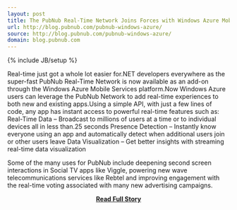 ```yaml
---
layout: post
title: The PubNub Real-Time Network Joins Forces with Windows Azure Mobile Services Platform
url: http://blog.pubnub.com/pubnub-windows-azure/
source: http://blog.pubnub.com/pubnub-windows-azure/
domain: blog.pubnub.com
---
```

{% include JB/setup %}<p>Real-time just got a whole lot easier for.NET developers everywhere as the super-fast PubNub Real-Time Network is now available as an add-on through the Windows Azure Mobile Services platform.Now Windows Azure users can leverage the PubNub Network to add real-time experiences to both new and existing apps.Using a simple API, with just a few lines of code, any app has instant access to powerful real-time features such as:
 Real-Time Data – Broadcast to millions of users at a time or to individual devices all in less than.25 seconds
 Presence Detection – Instantly know everyone using an app and automatically detect when additional users join or other users leave
 Data Visualization – Get better insights with streaming real-time data visualization
 
 Some of the many uses for PubNub include deepening second screen interactions in Social TV apps like Viggle, powering new wave telecommunications services like Rebtel and improving engagement with the real-time voting associated with many new advertising campaigns.</p>
<center><p><a href="http://blog.pubnub.com/pubnub-windows-azure/" style='padding:25px; font-sze:18px; font-weight: bold;'>Read Full Story</a></p></center>
